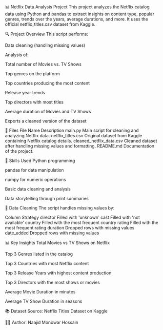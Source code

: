 📊 Netflix Data Analysis Project
This project analyzes the Netflix catalog data using Python and pandas to extract insights on content type, popular genres, trends over the years, average durations, and more. It uses the official netflix_titles.csv dataset from Kaggle.

🔍 Project Overview
This script performs:

Data cleaning (handling missing values)

Analysis of:

Total number of Movies vs. TV Shows

Top genres on the platform

Top countries producing the most content

Release year trends

Top directors with most titles

Average duration of Movies and TV Shows

Exports a cleaned version of the dataset

📁 Files
File Name	Description
main.py	Main script for cleaning and analyzing Netflix data.
netflix_titles.csv	Original dataset from Kaggle containing Netflix catalog details.
cleaned_netflix_data.csv	Cleaned dataset after handling missing values and formatting.
README.md	Documentation of the project.

🧠 Skills Used
Python programming

pandas for data manipulation

numpy for numeric operations

Basic data cleaning and analysis

Data storytelling through print summaries

🧹 Data Cleaning
The script handles missing values by:

Column	Strategy
director	Filled with 'unknown'
cast	Filled with 'not available'
country	Filled with the most frequent country
rating	Filled with the most frequent rating
duration	Dropped rows with missing values
date_added	Dropped rows with missing values

📊 Key Insights
Total Movies vs TV Shows on Netflix

Top 3 Genres listed in the catalog

Top 3 Countries with most Netflix content

Top 3 Release Years with highest content production

Top 3 Directors with the most shows or movies

Average Movie Duration in minutes

Average TV Show Duration in seasons

📚 Dataset Source:
Netflix Titles Dataset on Kaggle

👨‍💻 Author:
Naajid Monowar Hossain
